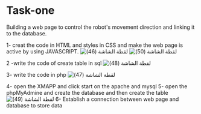 # Task-one
Building a web page to control the robot's movement direction and linking it to the database.

1- creat the code in HTML and styles in CSS and make the web page is active by using JAVASCRIPT.
![‏‏لقطة الشاشة (46)](https://github.com/Amirah110/Task-one/assets/173727118/68384f09-11c1-4e0c-97b1-47423f8cd520)
![‏‏لقطة الشاشة (50)](https://github.com/Amirah110/Task-one/assets/173727118/479b25d6-a61c-45d4-b60c-10f33aea0c7e)

2 -write the code of create table in sql
![‏‏لقطة الشاشة (48)](https://github.com/Amirah110/Task-one/assets/173727118/2e1d9e91-dacb-49c4-beb5-da5f2afb40e9)

3- write the code in php 
![‏‏لقطة الشاشة (47)](https://github.com/Amirah110/Task-one/assets/173727118/42745ab5-b20f-4d65-a270-b5006d287edc)

4- open the XMAPP and click start on the apache and mysql
5- open the phpMyAdmine and create the database and then create the table
![‏‏لقطة الشاشة (49)](https://github.com/Amirah110/Task-one/assets/173727118/54baadd0-f1c1-478c-9809-1488385edeac)
6- Establish a connection between web page and database to store data
